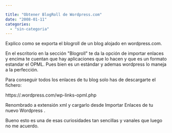 ```yaml
---

title: "Obtener BlogRoll de Wordpress.com"
date: "2008-01-11"
categories: 
  - "sin-categoria"
---
```


Explico como se exporta el blogroll de un blog alojado en wordpress.com.

En el escritorio en la sección "Blogroll" te da la opción de importar enlaces y encima te cuentan que hay aplicaciones que lo hacen y que es un formato estandar el OPML. Pues bien es un estándar y ademas wordpress lo maneja a la perfección.

Para conseguir todos los enlaces de tu blog solo has de descargarte el fichero:

https://<tu cuenta>.wordpress.com/wp-links-opml.php

Renombrado a extensión xml y cargarlo desde Importar Enlaces de tu nuevo Wordpress .

Bueno esto es una de esas curiosidades tan sencillas y vanales que luego no me acuerdo.
